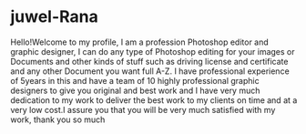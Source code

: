 # juwel-Rana
Hello!Welcome to my profile, I am a profession Photoshop editor and graphic designer, I can do any type of Photoshop editing for your images or Documents and other kinds of stuff such as driving license and certificate and any other Document you want full A-Z. I have professional experience of 5years in this and have a team of 10 highly professional graphic designers to give you original and best work and I have very much dedication to my work to deliver the best work to my clients on time and at a very low cost.I assure you that you will be very much satisfied with my work, thank you so much
